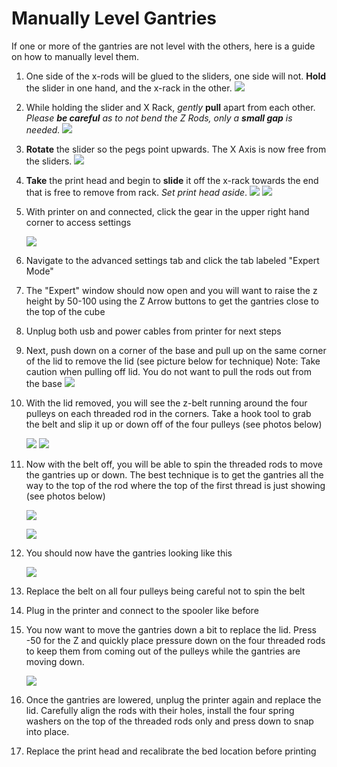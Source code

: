 # Manually Level Gantries



If one or more of the gantries are not level with the others, here is a guide on how to manually level them.

1. One side of the x-rods will be glued to the sliders, one side will not.  **Hold** the slider in one hand, and the x-rack in the other.  ![](../.gitbook/assets/F12.png)
2. While holding the slider and X Rack, _gently_ **pull** apart from each other.  _Please **be careful** as to not bend the Z Rods, only a **small gap** is needed._  ![](../.gitbook/assets/micro_2.png)
3.  **Rotate** the slider so the pegs point upwards. The X Axis is now free from the sliders.  ![](../.gitbook/assets/micro_3.png)  
4. **Take** the print head and begin to **slide** it off the x-rack towards the end that is free to remove from rack.  _Set print head aside_.  ![](../.gitbook/assets/micro_6.PNG)     ![](../.gitbook/assets/micro_7.PNG)  
5. With printer on and connected, click the gear in the upper right hand corner to access settings  
 

   ![](../.gitbook/assets/MLG1.png)

6. Navigate to the advanced settings tab and click the tab labeled "Expert Mode" 

   

7. The "Expert" window should now open and you will want to raise the z height by 50-100 using the Z Arrow buttons to get the gantries close to the top of the cube  
 

8. Unplug both usb and power cables from printer for next steps
9. Next, push down on a corner of the base and pull up on the same corner of the lid to remove the lid \(see picture below for technique\) Note: Take caution when pulling off lid. You do not want to pull the rods out from the base  ![](../.gitbook/assets/MLG2.png)  
10. With the lid removed, you will see the z-belt running around the four pulleys on each threaded rod in the corners. Take a hook tool to grab the belt and slip it up or down off of the four pulleys \(see photos below\)  
 

    ![](../.gitbook/assets/MLG3.png)     ![](../.gitbook/assets/MLG4.png)

11. Now with the belt off, you will be able to spin the threaded rods to move the gantries up or down. The best technique is to get the gantries all the way to the top of the rod where the top of the first thread is just showing \(see photos below\)  
 

    ![](../.gitbook/assets/MLG5.png)

    ![](../.gitbook/assets/MLG6.png)

12. You should now have the gantries looking like this  
 

    ![](../.gitbook/assets/MLG7.png)

13. Replace the belt on all four pulleys being careful not to spin the belt
14. Plug in the printer and connect to the spooler like before
15. You now want to move the gantries down a bit to replace the lid. Press -50 for the Z and quickly place pressure down on the four threaded rods to keep them from coming out of the pulleys while the gantries are moving down.  
 

    ![](../.gitbook/assets/MLG8.png)

16. Once the gantries are lowered, unplug the printer again and replace the lid. Carefully align the rods with their holes, install the four spring washers on the top of the threaded rods only and press down to snap into place.
17. Replace the print head and recalibrate the bed location before printing

